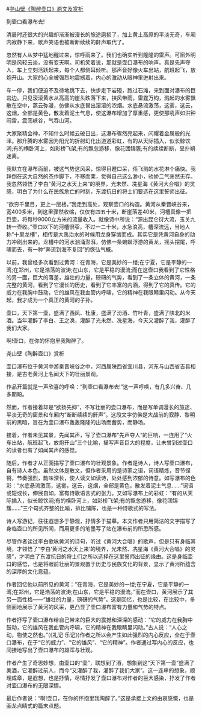 #[尧山壁《陶醉壶口》原文及赏析](https://www.vrrw.net/wx/10837.html)

到壶口看瀑布去!

清晨时还很大的兴趣却渐渐被漫长的旅途磨损了，加上黄土高原的平淡无奇，车厢内寂静下来，歌声笑语也被断断续续的鼾声取代了。

忽然有人从梦中猛地醒过来，惊呼雨来了。我们也确实听到隆隆的雷声。可窗外明明是风轻云淡，没有变天啊。司机笑着说，那就是壶口瀑布的响声。真是先声夺人，车上立刻活跃起来，每个人都侧耳倾听。那声音好像火车出站，航班起飞，放炮开山。大家的心全被强烈地震撼着，内心的激动从眼神里迸射出来。

车一停，我们便迫不及待地跳下去，快步走下岩磴，跑过石滩，来到面对瀑布的巨岩边。只见滚滚黄水从高高的崖头跌落下来，挟风带雨，雷霆万钧，溅起的水雾飘散在空中，蒸云弥漫，仿佛从水底冒出滚滚的浓烟。水底悬流激荡，这雾，这云，这烟，全部是黄色，散发着泥土气息，使这瀑布增加了厚重感，更使那吼声如洪钟闷雷，震荡峡谷，气吞山河。

大家聚精会神，不知什么时候云破日出，这瀑布骤然亮起来，闪耀着金属般的光泽。那升腾的水雾因为阳光的折射幻化出道道彩虹，有的从天际插入，似长鲸饮涧;有的横卧河上，如彩桥飞架;有的飘忽游移，像花团锦簇;有的续续断断，呈扑朔迷离。

我默立在瀑布面前，被这气势这风采，惊得目瞪口呆，任飞溅的水花淋个痛快。我拜倒在这大自然的杰作脚下，不寒而栗，觉得自己这么渺小，骄娇二气荡然无存。我忽然领悟了李白“黄河之水天上来”的境界，光未然、冼星海《黄河大合唱》的灵感，明白了为什么在民族危亡的时刻，东渡抗日的将士们要选在这里誓师出征。

“欲穷千里目，更上一层楼。”我走到高处，观察壶口的构造。黄河从秦晋峡谷来，宽400多米，到这里骤然收缩，仅仅有四五十米，断崖落差40米，河槽真像一把巨壶，将每秒9000立方米的流量收入。就像诗中所说：“源出昆仑衍大流，玉关九转一壶收。”壶口以下的河槽很窄，不过一二十米，水急浪高，槽深流远，当地人称“十里龙槽”，相传是大禹治水的时候用龙身穿凿而成。其实它是凭黄河自身的动力冲刷出来的。龙槽中的河水汹涌澎湃，仿佛一条蜿蜒浮游的黄龙，摇头摆尾，呼啸而去，有一种“奔流到海不复回”的恢弘气概。

以前，我曾经多次看到过黄河：在青海，它是美妙的一缕;在宁夏，它是平静的一湾;在郑州，它是浩荡的波涛;在山东，它是平稳的漫流;而在这壶口我看到了它性格的另一面，巨大的落差，雄壮的力量，磅礴的气势，看到了一条立体的黄河，一条完整的黄河，看到了它漫长的历史，看到了它丰富的内涵，得到了它的真传。它的威力在我胸中鼓动，它的雄风在我血管内呼啸，它的精神在我眼睛里闪动。从今天起，我才成为一个真正的黄河的子孙。

壶口，天下第一壶，盛满了西凤、杜康，盛满了汾酒、竹叶青，盛满了陕北的米酒。当年灌醉了李白、王之涣，灌醉了光未然、冼星海，今天又灌醉了我，灌醉了我们大家。

啊!壶口，在你的怀抱里我陶醉了。



尧山壁《陶醉壶口》赏析

壶口瀑布位于黄河中游秦晋峡谷之中，河西属陕西省宜川县，河东与山西省吉县相接，是古老黄河上名闻天下的壮丽景观。

作品开篇就是一声欣喜的呼唤：“到壶口看瀑布去!”这一声呼唤，有几多兴奋、几多期盼。

然而，作者接着却是“欲扬先抑”，不写壮丽的壶口瀑布，而是写单调漫长的旅途、平淡无奇的窗景和车厢内“断断续续的鼾声”。这段文字仿佛是大战前的寂静、黎明前的黑暗，旨在为壶口瀑布轰轰隆隆的出场而蓄势，而静场。

接着，作者未见其景，先闻其声，写了壶口瀑布“先声夺人”的巨响，一连用了“火车出站，航班起飞，放炮开山”三个比喻，描写声音巨大的程度，让未曾到过壶口的读者也有了如闻其声的感觉。

随后，作者才从正面描写了壶口瀑布的壮观景象。作者是诗人，诗人写壶口瀑布，自有诗人本色。虽然文体是散文，但作者采用的是诗家之语，词语精炼，音节铿锵，节奏强烈，韵味深长，使人读文如读诗，处处感到浓郁的诗意。如写瀑布的色彩：“水底悬流激荡，这雾，这云，这烟，全部是黄色，散发着泥土气息……”词语或短或长，伸展自如，富有诗歌语言式的张力。又如写瀑布上的彩虹：“有的从天际插入，似长鲸饮涧;有的横卧河上，如彩桥飞架;有的飘忽游移，像花团锦簇……”三个句式齐整的比喻，排比铺陈，也是一种诗歌式的写法。

诗人写游记，往往遐想多于静观，抒情多于描摹。本文作者只用简洁的文字描写了身临壶口的所见所闻，而用更多的笔墨写了站在瀑布前的所思所感。

尽管作者读过李白歌咏黄河的诗句，听过《黄河大合唱》的歌声，但是只有身临其境，才领悟了“李白‘黄河之水天上来’的境界，光未然、冼星海《黄河大合唱》的灵感”，才明白了东渡抗日的将士们之所以选择在这里誓师出征的缘由。这是身临壶口的感悟，也是将眼前壮丽的景观置于历史与民族文化的背景，显示了黄河所蕴含的深厚的文化意蕴。

作者回忆他以前所见的黄河：“在青海，它是美妙的一缕;在宁夏，它是平静的一湾;在郑州，它是浩荡的波涛;在山东，它是平稳的漫流。”而在壶口，黄河展示了其另一面性格——“雄壮的力量，磅礴的气势”。这是回忆，也是比较，在比较中，多侧面地展示了黄河的风采，更凸显了壶口瀑布富有力量和气势的特点。

作者抒写了壶口瀑布给自己带来的巨大的震撼和深深的感动：“它的威力在我胸中鼓动，它的雄风在我血管内呼啸，它的精神在我眼睛里闪动。”古人说：“人心之动，物使之然也。”(《礼记·乐记》)作者之所以会产生如此强烈的内心反应，全在于壶口瀑布，在于“它的威力”、“它的雄风”、“它的精神”。作者通过写内心的反应，也间接地写出了壶口瀑布的雄浑与壮观。

作者产生了奇思妙想，由壶口的“壶”，联想到了酒，想象到这“天下第一壶”盛满了美酒，它灌醉过前人，而今“又灌醉了我，灌醉了我们大家”。这一连串的想象，顺理成章，是遐想，也是抒情，尽情抒发了壶口瀑布对作者的巨大感染，抒发了作者对壶口瀑布的无限深情。

最后作者说：“啊!壶口，在你的怀抱里我陶醉了。”这是承接上文的由衷感慨，也是画龙点睛式的篇末点题。

